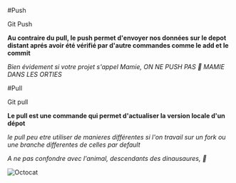#Push
 	
Git Push
	
**Au contraire du pull, le push permet d'envoyer nos données sur le depot distant aprés avoir été vérifié par d'autre commandes comme le add et le commit**

_Bien évidement si votre projet s'appel Mamie, ON NE PUSH PAS :older_woman: MAMIE DANS LES ORTIES_



#Pull 

Git pull 

**Le pull est une commande qui permet d'actualiser la version locale d'un dépot**

_le pull peu etre utiliser de manieres différentes si l'on travail sur un fork ou une branche differentes de celles par default_

_A ne pas confondre avec l'animal, descendants des dinausaures, :dragon_face:_

![Octocat](https://github.githubassets.com/images/icons/emoji/octocat.png)
